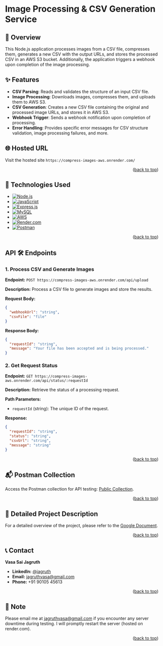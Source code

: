 <!-- GitHub User Info README -->
<a id="readme-top"></a>

# Image Processing & CSV Generation Service

## 📝 Overview

This Node.js application processes images from a CSV file, compresses them, generates a new CSV with the output URLs, and stores the processed CSV in an AWS S3 bucket. Additionally, the application triggers a webhook upon completion of the image processing.


## ✨ Features

- **CSV Parsing**: Reads and validates the structure of an input CSV file.
- **Image Processing**: Downloads images, compresses them, and uploads them to AWS S3.
- **CSV Generation**: Creates a new CSV file containing the original and processed image URLs, and stores it in AWS S3.
- **Webhook Trigger**: Sends a webhook notification upon completion of processing.
- **Error Handling**: Provides specific error messages for CSV structure validation, image processing failures, and more.


## 🌐 Hosted URL

Visit the hosted site `https://compress-images-aws.onrender.com/`

<p align="right">(<a href="#readme-top">back to top</a>)</p>


## 🚀 Technologies Used

- [![Node.js](https://img.shields.io/badge/Node.js-43853D?style=flat&logo=node.js&logoColor=white)](https://nodejs.org/)
- [![JavaScript](https://img.shields.io/badge/JavaScript-F7DF1E?style=flat&logo=javascript&logoColor=black)](https://developer.mozilla.org/en-US/docs/Web/JavaScript)
- [![Express.js](https://img.shields.io/badge/Express.js-000000?style=flat&logo=express&logoColor=white)](https://expressjs.com/)
- [![MySQL](https://img.shields.io/badge/MySQL-4479A1?style=flat&logo=mysql&logoColor=white)](https://www.mysql.com/)
- [![AWS](https://img.shields.io/badge/Amazon%20Web%20Services-232F3E?style=flat&logo=amazon-aws&logoColor=white)](https://aws.amazon.com/)
- [![Render.com](https://img.shields.io/badge/Render.com-333333?style=flat)](https://render.com/)
- [![Postman](https://img.shields.io/badge/Postman-FF6C37?style=flat&logo=postman&logoColor=white)](https://www.postman.com/)


<p align="right">(<a href="#readme-top">back to top</a>)</p>


## API 🛠️ Endpoints

### 1. Process CSV and Generate Images

**Endpoint:** `POST https://compress-images-aws.onrender.com/api/upload`

**Description:** Process a CSV file to generate images and store the results.

**Request Body:**
```json
{
  "webhookUrl": "string",
  "csvFile": "file"
}
```

**Response Body:**
```json
{
  "requestId": "string",
  "message": "Your file has been accepted and is being processed."
}
```

### 2. Get Request Status

**Endpoint:** `GET https://compress-images-aws.onrender.com/api/status/:requestId`

**Description:** Retrieve the status of a processing request.

**Path Parameters:**
- `requestId` (string): The unique ID of the request.

**Response:**
```json
{
  "requestId": "string",
  "status": "string",
  "csvUrl": "string",
  "message": "string"
}
```

<p align="right">(<a href="#readme-top">back to top</a>)</p>


## 📬 Postman Collection

Access the Postman collection for API testing: [Public Collection](https://www.postman.com/aviation-architect-34779856/workspace/compress-images-aws/request/36467777-f011c6eb-a532-45d7-a635-ee63bb9840c8).

<p align="right">(<a href="#readme-top">back to top</a>)</p>


## 📄 Detailed Project Description

For a detailed overview of the project, please refer to the [Google Document](https://docs.google.com/document/d/11Q5R1RDQNjv7wLYlivay_bg3x6zv5g325ZncCn_LmOw/edit?usp=sharing).

<p align="right">(<a href="#readme-top">back to top</a>)</p>


<!-- CONTACT -->
## 📞 Contact

**Vasa Sai Jagruth**

- **LinkedIn:** [@jagruth](https://www.linkedin.com/in/jagruth/)
- **Email:** jagruthvasa@gmail.com
- **Phone:** +91 90105 45613

<p align="right">(<a href="#readme-top">back to top</a>)</p>


## 📝 Note

Please email me at [jagruthvasa@gmail.com](mailto:jagruthvasa@gmail.com) if you encounter any server downtime during testing. I will promptly restart the server (hosted on render.com).


<p align="right">(<a href="#readme-top">back to top</a>)</p>
